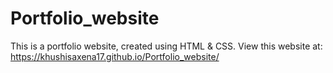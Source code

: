 # Portfolio_website
This is a portfolio website, created using HTML & CSS.
View this website at: https://khushisaxena17.github.io/Portfolio_website/
